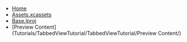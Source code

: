 <!-- docs/_sidebar.md -->
- [Home](/)
- [Assets.xcassets](Tutorials/TabbedViewTutorial/TabbedViewTutorial/Assets.xcassets/)
- [Base.lproj](Tutorials/TabbedViewTutorial/TabbedViewTutorial/Base.lproj/)
- [Preview Content](Tutorials/TabbedViewTutorial/TabbedViewTutorial/Preview Content/)
